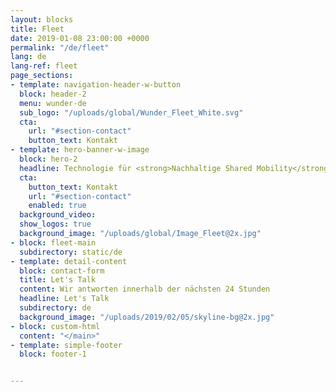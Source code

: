 ```yaml
---
layout: blocks
title: Fleet
date: 2019-01-08 23:00:00 +0000
permalink: "/de/fleet"
lang: de
lang-ref: fleet
page_sections:
- template: navigation-header-w-button
  block: header-2
  menu: wunder-de
  sub_logo: "/uploads/global/Wunder_Fleet_White.svg"
  cta:
    url: "#section-contact"
    button_text: Kontakt
- template: hero-banner-w-image
  block: hero-2
  headline: Technologie für <strong>Nachhaltige Shared Mobility</strong> Lösungen
  cta:
    button_text: Kontakt
    url: "#section-contact"
    enabled: true
  background_video:
  show_logos: true
  background_image: "/uploads/global/Image_Fleet@2x.jpg"
- block: fleet-main
  subdirectory: static/de
- template: detail-content
  block: contact-form
  title: Let's Talk
  content: Wir antworten innerhalb der nächsten 24 Stunden
  headline: Let's Talk
  subdirectory: de
  background_image: "/uploads/2019/02/05/skyline-bg@2x.jpg"
- block: custom-html
  content: "</main>"
- template: simple-footer
  block: footer-1


---
```


